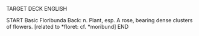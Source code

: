 TARGET DECK
ENGLISH

START
Basic
Floribunda
Back: n. Plant, esp. A rose, bearing dense clusters of flowers. [related to *floret: cf. *moribund]
END
